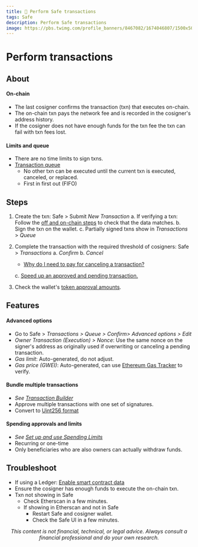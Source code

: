 ```yaml
---
title: 🔰 Perform Safe transactions
tags: Safe
description: Perform Safe transactions
image: https://pbs.twimg.com/profile_banners/8467082/1674046807/1500x500
---
```


Perform transactions
===

## About

#### On-chain

- The last cosigner confirms the transaction (txn) that executes on-chain.
- The on-chain txn pays the network fee and is recorded in the cosigner's address history.
- If the cosigner does not have enough funds for the txn fee the txn can fail with txn fees lost.

#### Limits and queue

- There are no time limits to sign txns.
- [Transaction queue](https://help.safe.global/en/articles/4987205-transaction-queue)
    - No other txn can be executed until the current txn is executed, canceled, or replaced.
    - First in first out (FIFO)

## Steps

1. Create the txn: Safe > Submit *New Transaction*
    a. If verifying a txn: Follow the [off and on-chain steps]() to check that the data matches.
    b. Sign the txn on the wallet.
    c. Partially signed txns show in *Transactions* > *Queue*
2. Complete the transaction with the required threshold of cosigners: Safe > *Transactions*
    a. *Confirm*
    b. *Cancel*
    - [Why do I need to pay for canceling a transaction?](https://help.safe.global/en/articles/4738501-why-do-i-need-to-pay-for-cancelling-a-transaction)

    c. [Speed up an approved and pending transaction.](https://hackmd.io/@safe/og/https%3A%2F%2Fhackmd.io%2F%40safe%2Fopportunities#Transaction-management-P2)
3. Check the wallet's [token approval amounts](https://docs.google.com/document/u/0/d/1uPMUppk7BZ5ZLmLx0ht0RPrneDTyiXKAfr2kV9YK_C4/edit).

## Features

#### Advanced options

- Go to Safe > *Transactions > Queue > Confirm> Advanced options > Edit*
- *Owner Transaction (Execution) > Nonce*: Use the same nonce on the signer's address as originally used if overwriting or canceling a pending transaction.
- *Gas limit*: Auto-generated, do not adjust.
- *Gas price (GWEI)*: Auto-generated, can use [Ethereum Gas Tracker](https://etherscan.io/gastracker#historicaldata) to verify.

#### Bundle multiple transactions

- *See [Transaction Builder](https://help.safe.global/en/articles/4680071-transaction-builder)*
- Approve multiple transactions with one set of signatures.
- Convert to [Uint256 format](https://docs.google.com/document/d/1pfGXa-DCOBQ6Ed7w1Q_XNaTtiUwuWRQSLgJ6vZ4v85I/edit#heading=h.ohamhurjxbk)

#### Spending approvals and limits

- *See [Set up and use Spending Limits](https://help.safe.global/en/articles/4667979-set-up-and-use-spending-limits)*
- Recurring or one-time
- Only beneficiaries who are also owners can actually withdraw funds.

## Troubleshoot

- If using a Ledger: [Enable smart contract data](https://hackmd.io/fNvoR6H4RjCygPVIn7-Fzw#2-Add-ETH-addresses-as-signers)
- Ensure the cosigner has enough funds to execute the on-chain txn.
- Txn not showing in Safe
    - Check Etherscan in a few minutes.
    - If showing in Etherscan and not in Safe
        - Restart Safe and cosigner wallet.
        - Check the Safe UI in a few minutes.

<p style="text-align: center; font-style: italic">This content is not financial, technical, or legal advice. Always consult a financial professional and do your own research.</p>

<style>
    .markdown-body h1 {
        font-weight: 700;
        font-size: 3.4rem;
    }
    .markdown-body {
        font-size: 1.8rem;
    }
    .markdown-body a:link {
        color: #3C8974
    }
    .markdown-body a:hover {
        color: #225347 
    }
    .markdown-body a:active {
        color: #225347
    }
</style>